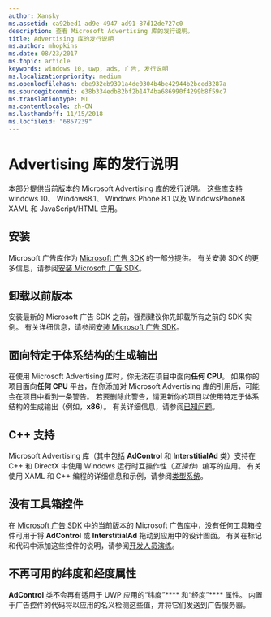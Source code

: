 ```yaml
---
author: Xansky
ms.assetid: ca92bed1-ad9e-4947-ad91-87d12de727c0
description: 查看 Microsoft Advertising 库的发行说明。
title: Advertising 库的发行说明
ms.author: mhopkins
ms.date: 08/23/2017
ms.topic: article
keywords: windows 10, uwp, ads, 广告, 发行说明
ms.localizationpriority: medium
ms.openlocfilehash: dbe932eb9391a4de0304b4be42944b2bced3287a
ms.sourcegitcommit: e38b334edb82bf2b1474ba686990f4299b8f59c7
ms.translationtype: MT
ms.contentlocale: zh-CN
ms.lasthandoff: 11/15/2018
ms.locfileid: "6857239"
---
```

# <a name="release-notes-for-the-advertising-libraries"></a>Advertising 库的发行说明




本部分提供当前版本的 Microsoft Advertising 库的发行说明。 这些库支持 windows 10、 Windows8.1、 Windows Phone 8.1 以及 WindowsPhone8 XAML 和 JavaScript/HTML 应用。

## <a name="installation"></a>安装


Microsoft 广告库作为 [Microsoft 广告 SDK](http://aka.ms/ads-sdk-uwp) 的一部分提供。 有关安装 SDK 的更多信息，请参阅[安装 Microsoft 广告 SDK](install-the-microsoft-advertising-libraries.md)。

## <a name="uninstall-previous-versions"></a>卸载以前版本

安装最新的 Microsoft 广告 SDK 之前，强烈建议你先卸载所有之前的 SDK 实例。 有关详细信息，请参阅[安装 Microsoft 广告 SDK](install-the-microsoft-advertising-libraries.md)。

## <a name="target-architecture-specific-build-outputs"></a>面向特定于体系结构的生成输出

在使用 Microsoft Advertising 库时，你无法在项目中面向**任何 CPU**。 如果你的项目面向**任何 CPU** 平台，在你添加对 Microsoft Advertising 库的引用后，可能会在项目中看到一条警告。 若要删除此警告，请更新你的项目以使用特定于体系结构的生成输出（例如，**x86**）。 有关详细信息，请参阅[已知问题](known-issues-for-the-advertising-libraries.md)。

## <a name="c-support"></a>C++ 支持

Microsoft Advertising 库（其中包括 **AdControl** 和 **InterstitialAd** 类）支持在 C++ 和 DirectX 中使用 Windows 运行时互操作性（*互操作*）编写的应用。 有关使用 XAML 和 C++ 编程的详细信息和示例，请参阅[类型系统](https://docs.microsoft.com/cpp/cppcx/type-system-c-cx)。

## <a name="no-toolbox-control"></a>没有工具箱控件

在 [Microsoft 广告 SDK](http://aka.ms/ads-sdk-uwp) 中的当前版本的 Microsoft 广告库中，没有任何工具箱控件可用于将 **AdControl** 或 **InterstitialAd** 拖动到应用中的设计图面。 有关在标记和代码中添加这些控件的说明，请参阅[开发人员演练](developer-walkthroughs.md)。

## <a name="latitude-and-longitude-properties-no-longer-available"></a>不再可用的纬度和经度属性

**AdControl** 类不会再有适用于 UWP 应用的“纬度”**** 和“经度”**** 属性。 内置于广告控件的代码将以应用的名义检测这些值，并将它们发送到广告服务器。


 

 
